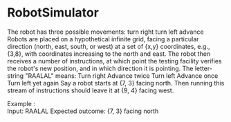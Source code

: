 # RobotSimulator
The robot has three possible movements:  turn right turn left advance Robots are placed on a hypothetical infinite grid, facing a particular direction (north, east, south, or west) at a set of {x,y} coordinates, e.g., {3,8}, with coordinates increasing to the north and east.  The robot then receives a number of instructions, at which point the testing facility verifies the robot's new position, and in which direction it is pointing.  The letter-string "RAALAL" means: Turn right Advance twice Turn left Advance once Turn left yet again Say a robot starts at {7, 3} facing north. Then running this stream of instructions should leave it at {9, 4} facing west.

Example :  
Input: RAALAL
Expected outcome: {7, 3} facing north
